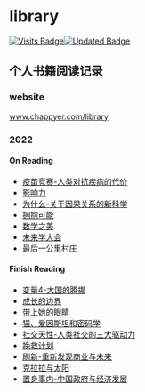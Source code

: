 # library
[![Visits Badge](https://badges.pufler.dev/visits/chappyer/library)](https://github.com/chappyer/library)[![Updated Badge](https://img.shields.io/github/last-commit/chappyer/library?color=blue&label=last%20update)](https://github.com/chappyer/library)





## 个人书籍阅读记录

### website
www.chappyer.com/library

### 2022

#### On Reading

- [疫苗竞赛-人类对抗疾病的代价](./2022/on_reading/疫苗竞赛-人类对抗疾病的代价.md)
- [影响力](./2022/on_reading/影响力.md)
- [为什么-关于因果关系的新科学](./2022/on_reading/为什么-关于因果关系的新科学.md)
- [拥抱可能](./2022/on_reading/拥抱可能.md)
- [数学之美](./2022/on_reading/数学之美.md)
- [未来学大会](./2022/on_reading/未来学大会.md)
- [最后一公里村庄](./2022/on_reading/最后一公里村庄.md)


#### Finish Reading

- [变量4-大国的腾挪](./2022/finish_reading/变量4-大国的腾挪.md)
- [成长的边界](./2022/finish_reading/成长的边界.md)
- [带上她的眼睛](./2022/finish_reading/带上她的眼睛.md)
- [猫、爱因斯坦和密码学](./2022/finish_reading/猫、爱因斯坦和密码学.md)
- [社交天性-人类社交的三大驱动力](./2022/finish_reading/社交天性-人类社交的三大驱动力.md)
- [挽救计划](./2022/finish_reading/挽救计划.md)
- [刷新-重新发现商业与未来](./2022/finish_reading/刷新-重新发现商业与未来.md)
- [克拉拉与太阳](./2022/finish_reading/克拉拉与太阳.md)
- [置身事内-中国政府与经济发展](./2022/finish_reading/置身事内-中国政府与经济发展.md)


